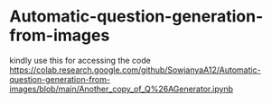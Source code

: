 # Automatic-question-generation-from-images

kindly use this for accessing the code 
https://colab.research.google.com/github/SowjanyaA12/Automatic-question-generation-from-images/blob/main/Another_copy_of_Q%26AGenerator.ipynb

